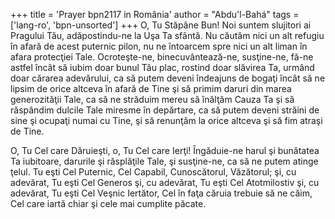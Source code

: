 +++
title = 'Prayer bpn2117 in România'
author = "Abdu'l-Bahá"
tags = ['lang-ro', 'bpn-unsorted']
+++
O, Tu Stăpâne Bun! Noi suntem slujitori ai Pragului Tău, adăpostindu-ne la Uşa Ta sfântă. Nu căutăm nici un alt refugiu în afară de acest puternic pilon, nu ne întoarcem spre nici un alt liman în afara protecţiei Tale. Ocroteşte-ne, binecuvântează-ne, susţine-ne, fă-ne astfel încât să iubim doar bunul Tău plac, rostind doar slăvirea Ta, urmând doar cărarea adevărului, ca să putem deveni îndeajuns de bogaţi încât să ne lipsim de orice altceva în afară de Tine şi să primim daruri din marea generozităţii Tale, ca să ne străduim mereu să înălţăm Cauza Ta şi să răspândim dulcile Tale miresme în depărtare, ca să putem deveni străini de sine şi ocupaţi numai cu Tine, şi să renunţăm la orice altceva şi să fim atraşi de Tine.

O, Tu Cel care Dăruieşti, o, Tu Cel care Ierţi! Îngăduie-ne harul şi bunătatea Ta iubitoare, darurile şi răsplăţile Tale, şi susţine-ne, ca să ne putem atinge ţelul. Tu eşti Cel Puternic, Cel Capabil, Cunoscătorul, Văzătorul; şi, cu adevărat, Tu eşti Cel Generos şi, cu adevărat, Tu eşti Cel Atotmilostiv şi, cu adevărat, Tu eşti Cel Veşnic Iertător, Cel în faţa căruia trebuie să ne căim, Cel care iartă chiar şi cele mai cumplite păcate.

